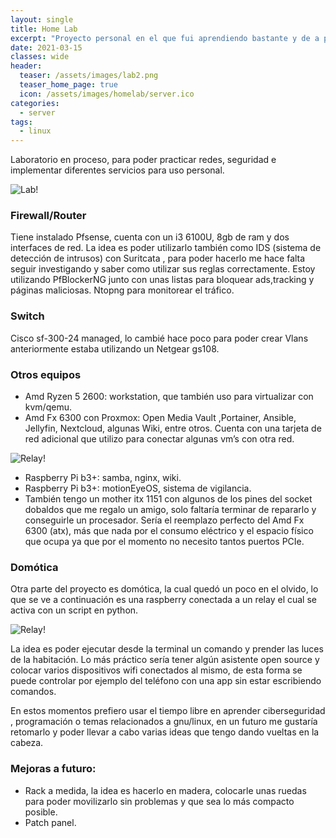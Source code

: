 ```yaml
---
layout: single
title: Home Lab
excerpt: "Proyecto personal en el que fui aprendiendo bastante y de a poco voy agregando hardware, modificando o instalando nuevos servicios. La idea es también poder hostear las aplicaciones web que vaya creando a medida que voy aprendiendo mejor los frameworks e incorporando nuevas tecnologías."
date: 2021-03-15
classes: wide
header:
  teaser: /assets/images/lab2.png
  teaser_home_page: true
  icon: /assets/images/homelab/server.ico
categories:
  - server
tags:  
  - linux
---
```




Laboratorio en proceso, para poder practicar redes, seguridad e implementar diferentes servicios para uso personal.

![Lab!](/assets/images/lab2.png)



### Firewall/Router

Tiene instalado Pfsense, cuenta con un i3 6100U, 8gb de ram y dos interfaces de red. La idea es poder utilizarlo también como IDS (sistema de detección de intrusos) con Suritcata , para poder hacerlo me hace falta seguir investigando y saber como utilizar sus reglas correctamente. Estoy utilizando PfBlockerNG junto con unas listas para bloquear ads,tracking y páginas maliciosas. Ntopng para monitorear el tráfico.

### Switch

Cisco sf-300-24 managed, lo cambié hace poco para poder crear Vlans anteriormente estaba utilizando un Netgear gs108.

### Otros equipos

- Amd Ryzen 5 2600: workstation, que también uso para virtualizar con kvm/qemu.
- Amd Fx 6300 con Proxmox: Open Media Vault ,Portainer, Ansible, Jellyfin, Nextcloud, algunas Wiki, entre otros. Cuenta con una tarjeta de red adicional que utilizo para conectar algunas vm’s con otra red.


![Relay!](/assets/images/proxmox-vm.png)

- Raspberry Pi b3+: samba, nginx, wiki. 
- Raspberry Pi b3+: motionEyeOS, sistema de vigilancia.
- También tengo un mother itx 1151 con algunos de los pines del socket dobaldos que me regalo un amigo, solo faltaría terminar de repararlo y conseguirle un procesador. Sería el reemplazo perfecto del Amd Fx 6300 (atx), más que nada por el consumo eléctrico y el espacio físico que ocupa ya que por el momento no necesito tantos puertos PCIe.



### Domótica

Otra parte del proyecto es domótica, la cual quedó un poco en el olvido, lo que se ve a continuación es una raspberry conectada a un relay el cual se activa con un script en python. 

![Relay!](/assets/images/relay6.gif)

La idea es poder ejecutar desde la terminal un comando y prender las luces de la habitación. Lo más práctico sería tener algún asistente open source y colocar varios dispositivos wifi conectados al mismo, de esta forma se puede controlar por ejemplo del teléfono con una app sin estar escribiendo comandos.

En estos momentos prefiero usar el tiempo libre en aprender ciberseguridad , programación o temas relacionados a gnu/linux, en un futuro me gustaría retomarlo y poder llevar a cabo varias ideas que tengo dando vueltas en la cabeza.

### Mejoras a futuro: 

- Rack a medida, la idea es hacerlo en madera, colocarle unas ruedas para poder movilizarlo sin problemas y que sea lo más compacto posible.
- Patch panel.
